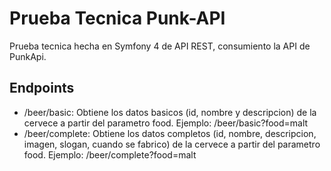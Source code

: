 # Prueba Tecnica Punk-API
Prueba tecnica hecha en Symfony 4 de API REST, consumiento la API de PunkApi.

## Endpoints
- /beer/basic: Obtiene los datos basicos (id, nombre y descripcion) de la cervece a partir del parametro food. Ejemplo: /beer/basic?food=malt
- /beer/complete: Obtiene los datos completos (id, nombre, descripcion, imagen, slogan, cuando se fabrico) de la cervece a partir del parametro food. Ejemplo: /beer/complete?food=malt


